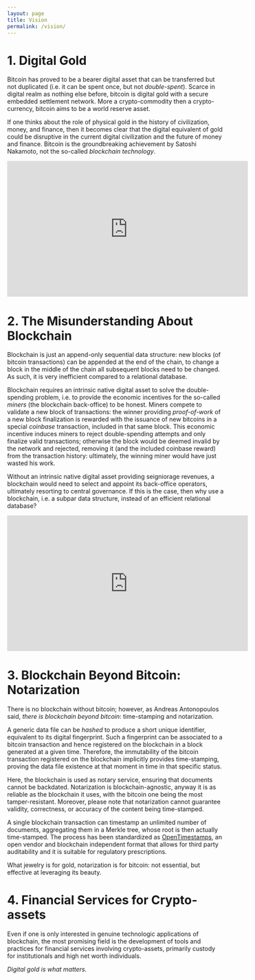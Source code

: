 ```yaml
---
layout: page
title: Vision
permalink: /vision/
---
```


# 1. Digital Gold

Bitcoin has proved to be a bearer digital asset that can be transferred but
not duplicated (i.e. it can be spent once, but not _double-spent_). Scarce in
digital realm as nothing else before, bitcoin is digital gold with a secure
embedded settlement network. More a crypto-commodity then a crypto-currency,
bitcoin aims to be a world reserve asset.

If one thinks about the role of physical gold in the history of civilization,
money, and finance, then it becomes clear that the digital equivalent of gold
could be disruptive in the current digital civilization and the future of
money and finance. Bitcoin is the groundbreaking achievement by
Satoshi Nakamoto, not the so-called _blockchain technology_.

<iframe width="560" height="315"
        src="https://www.youtube.com/embed/VbwUwioZ9F0"
        frameborder="0" allow="autoplay; encrypted-media"
        allowfullscreen>
</iframe>

# 2. The Misunderstanding About Blockchain

Blockchain is just an append-only sequential data structure:
new blocks (of bitcoin transactions) can be appended at the end of the chain,
to change a block in the middle of the chain all subsequent blocks need
to be changed. As such, it is very inefficient compared to a
relational database.

Blockchain requires an intrinsic native digital asset to solve the
double-spending problem, i.e. to provide the economic incentives
for the so-called _miners_ (the blockchain back-office) to be honest.
Miners compete to validate a new block of transactions:
the winner providing _proof-of-work_ of a new block finalization is
rewarded with the issuance of new bitcoins in a special _coinbase_
transaction, included in that same block. This economic incentive induces
miners to reject double-spending attempts and only finalize valid transactions;
otherwise the block would be deemed invalid by the network and rejected,
removing it (and the included coinbase reward) from the transaction history:
ultimately, the winning miner would have just wasted his work.

Without an intrinsic native digital asset providing 
seigniorage revenues, a blockchain would need to select and appoint its back-office
operators, ultimately resorting to central governance.
If this is the case, then why use a blockchain,
i.e. a subpar data structure, instead of an efficient relational database?

<iframe width="560" height="315"
          src="https://www.youtube.com/embed/dt-RPBPXTQs"
          frameborder="0" allow="autoplay; encrypted-media"
          allowfullscreen>
</iframe>

# 3. Blockchain Beyond Bitcoin: Notarization

There is no blockchain without bitcoin; however, as Andreas Antonopoulos said,
_there is blockchain beyond bitcoin_: time-stamping and notarization.

A generic data file can be _hashed_ to produce a short unique identifier,
equivalent to its digital fingerprint. Such a fingerprint can be associated
to a bitcoin transaction and hence registered on the
blockchain in a block generated at a given time.
Therefore, the immutability of the bitcoin transaction registered
on the blockchain implicitly provides time-stamping, proving the data
file existence at that moment in time in that specific status.

Here, the blockchain is used as notary service, ensuring that documents
cannot be backdated. Notarization is blockchain-agnostic, anyway it is as reliable
as the blockchain it uses, with the bitcoin one being the most tamper-resistant.
Moreover, please note that notarization cannot guarantee validity,
correctness, or accuracy of the content being time-stamped.

A single blockchain transaction can timestamp an unlimited number of documents, aggregating
them in a Merkle tree, whose root is then actually time-stamped.
The process has been standardized as [OpenTimestamps](https://www.opentimestamps.org/), an open vendor and blockchain independent format that allows for third party auditability and it is suitable for regulatory prescriptions.

What jewelry is for gold, notarization is for bitcoin:
not essential, but effective at leveraging its beauty.

# 4. Financial Services for Crypto-assets

Even if one is only interested in genuine technologic applications of blockchain,
the most promising field is the development of
tools and practices for financial services involving crypto-assets,
primarily custody for institutionals and high net worth individuals.

_Digital gold is what matters._
